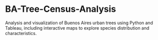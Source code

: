 # BA-Tree-Census-Analysis
Analysis and visualization of Buenos Aires urban trees using Python and Tableau, including interactive maps to explore species distribution and characteristics.
